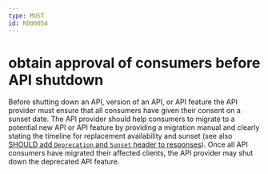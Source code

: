 ```yaml
---
type: MUST
id: R000054
---
```


# obtain approval of consumers before API shutdown

Before shutting down an API, version of an API, or API feature the API provider must ensure that all consumers have given their consent on a sunset date.
The API provider should help consumers to migrate to a potential new API or API feature by providing a migration manual and clearly stating the timeline for replacement availability and sunset (see also [SHOULD add `Deprecation` and `Sunset` header to responses](@guidelines/R000069)).
Once all API consumers have migrated their affected clients, the API provider may shut down the deprecated API feature.
